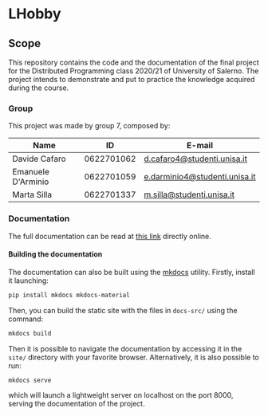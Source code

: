 # LHobby

## Scope

This repository contains the code and the documentation of the final project for the Distributed Programming class 2020/21 of 
University of Salerno. The project intends to demonstrate and put to practice the knowledge acquired during the course. 

### Group

This project was made by group 7, composed by:

| __Name__    | __ID__      | __E-mail__  |
| ----------- | ----------- | ----------- |
| Davide Cafaro| 0622701062 | d.cafaro4@studenti.unisa.it|
| Emanuele D'Arminio | 0622701059 | e.darminio4@studenti.unisa.it|
| Marta Silla | 0622701337 | m.silla@studenti.unisa.it|


### Documentation

The full documentation can be read at [this link](https://pentracchiano.github.io/DistributedProgrammingLHobby/) directly online.

#### Building the documentation
The documentation can also be built using the [mkdocs](https://www.mkdocs.org/) utility.
Firstly, install it launching:

```bash
pip install mkdocs mkdocs-material
```

Then, you can build the static site with the files in `docs-src/` using the command:

```bash
mkdocs build
```

Then it is possible to navigate the documentation by accessing it in the `site/` directory with your favorite browser.
Alternatively, it is also possible to run:

```bash
mkdocs serve
```

which will launch a lightweight server on localhost on the port 8000, serving the documentation of the project.
